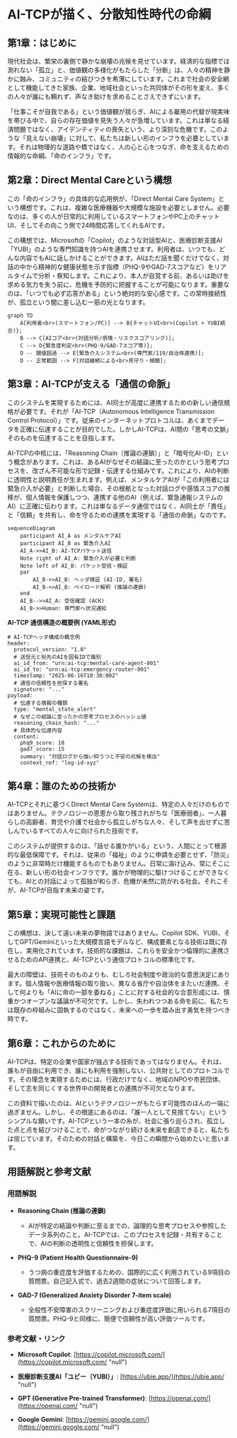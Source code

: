 # AI-TCPが描く、分散知性時代の命綱

## 第1章：はじめに

現代社会は、繁栄の裏側で静かな崩壊の兆候を見せています。経済的な指標では測れない「孤立」と、価値観の多様化がもたらした「分断」は、人々の精神を静かに蝕み、コミュニティの結びつきを希薄にしています。これまで社会の安全網として機能してきた家族、企業、地域社会といった共同体がその形を変え、多くの人々が誰にも頼れず、声なき助けを求めることさえできずにいます。

「仕事こそが自我である」という価値観が揺らぎ、AIによる雇用の代替が現実味を帯びる中で、自らの存在価値を見失う人々が急増しています。これは単なる経済問題ではなく、アイデンティティの喪失という、より深刻な危機です。このような「見えない崩壊」に対して、私たちは新しい形のインフラを必要としています。それは物理的な道路や橋ではなく、人の心と心をつなぎ、命を支えるための情報的な命綱、「命のインフラ」です。

## 第2章：Direct Mental Careという構想

この「命のインフラ」の具体的な応用例が、「Direct Mental Care System」という構想です。これは、複雑な医療機器や大規模な施設を必要としません。必要なのは、多くの人が日常的に利用しているスマートフォンやPC上のチャットUI、そしてその向こう側で24時間応答してくれるAIです。

この構想では、Microsoftの「Copilot」のような対話型AIと、医療診断支援AI「YUBI」のような専門知識を持つAIを連携させます。利用者は、いつでも、どんな内容でもAIに話しかけることができます。AIはただ話を聞くだけでなく、対話の中から精神的な健康状態を示す指標（PHQ-9やGAD-7スコアなど）をリアルタイムで分析・察知します。これにより、本人が自覚する前、あるいは助けを求める気力を失う前に、危機を予防的に把握することが可能になります。重要なのは、「いつでも必ず応答がある」という絶対的な安心感です。この常時接続性が、孤立という闇に差し込む一筋の光となります。

```
graph TD
    A[利用者<br>(スマートフォン/PC)] --> B{チャットUI<br>(Copilot + YUBI統合)};
    B --> C[AIコア<br>(対話分析/感情・リスクスコアリング)];
    C --> D{緊急度判定<br>(PHQ-9/GAD-7スコア等)};
    D -- 閾値超過 --> E[緊急介入システム<br>(専門家/119/自治体連携)];
    D -- 正常範囲 --> F[対話継続による<br>見守り・傾聴];
```

## 第3章：AI-TCPが支える「通信の命脈」

このシステムを実現するためには、AI同士が高度に連携するための新しい通信規格が必要です。それが「AI-TCP（Autonomous Intelligence Transmission Control Protocol）」です。従来のインターネットプロトコルは、あくまでデータを正確に伝達することが目的でした。しかしAI-TCPは、AI間の「思考の文脈」そのものを伝達することを目指します。

AI-TCPの中核には、「Reasoning Chain（推論の連鎖）」と「暗号化AI-ID」という概念があります。これは、あるAIがなぜその結論に至ったのかという思考プロセスを、改ざん不可能な形で記録・伝達する仕組みです。これにより、AIの判断に透明性と説明責任が生まれます。例えば、メンタルケアAIが「この利用者には緊急介入が必要」と判断した場合、その根拠となった対話ログや感情スコアの推移が、個人情報を保護しつつ、連携する他のAI（例えば、緊急通報システムのAI）に正確に伝わります。これは単なるデータ通信ではなく、AI同士が「責任」と「信頼」を共有し、命を守るための連携を実現する「通信の命脈」なのです。

```
sequenceDiagram
    participant AI_A as メンタルケアAI
    participant AI_B as 緊急介入AI
    AI_A->>AI_B: AI-TCPパケット送信
    Note right of AI_A: 緊急介入が必要と判断
    Note left of AI_B: パケット受信・検証
    par
        AI_B->>AI_B: ヘッダ検証 (AI-ID, 署名)
        AI_B->>AI_B: ペイロード解釈 (推論の連鎖)
    end
    AI_B-->>AI_A: 受信確認 (ACK)
    AI_B->>Human: 専門家へ状況通知
```

**AI-TCP 通信構造の概要例 (YAML形式)**

```
# AI-TCPヘッダ構成の概念例
header:
  protocol_version: "1.0"
  # 送信元と宛先のAIを固有IDで識別
  ai_id_from: "urn:ai-tcp:mental-care-agent-001"
  ai_id_to: "urn:ai-tcp:emergency-router-001"
  timestamp: "2025-06-16T10:30:00Z"
  # 通信の信頼性を担保する署名
  signature: "..."
payload:
  # 伝達する情報の種類
  type: "mental_state_alert"
  # なぜこの結論に至ったかの思考プロセスのハッシュ値
  reasoning_chain_hash: "..."
  # 具体的な伝達内容
  content:
    phq9_score: 18
    gad7_score: 15
    summary: "対話ログから強い抑うつと不安の兆候を検出"
    context_ref: "log-id-xyz"
```

## 第4章：誰のための技術か

AI-TCPとそれに基づくDirect Mental Care Systemは、特定の人々だけのものではありません。テクノロジーの恩恵から取り残されがちな「医療弱者」、一人暮らしの高齢者、育児や介護で社会から孤立しがちな人々、そして声を出せずに苦しんでいるすべての人々に向けられた技術です。

このシステムが提供するのは、「話せる誰かがいる」という、人間にとって根源的な最低保障です。それは、従来の「福祉」のように申請を必要とせず、「防災」のように非常時だけ機能するものでもありません。日常に溶け込み、常にそこに在る、新しい形の社会インフラです。誰かが物理的に駆けつけることができなくても、AIとの対話によって孤独が和らぎ、危機が未然に防がれる社会。それこそが、AI-TCPが目指す未来の姿です。

## 第5章：実現可能性と課題

この構想は、決して遠い未来の夢物語ではありません。Copilot SDK、YUBI、そしてGPT/Geminiといった大規模言語モデルなど、構成要素となる技術は既に存在し、実用化されています。技術的な課題は、これらを安全かつ倫理的に連携させるためのAPI連携と、AI-TCPという通信プロトコルの標準化です。

最大の障壁は、技術そのものよりも、むしろ社会制度や政治的な意思決定にあります。個人情報や医療情報の取り扱い、異なる省庁や自治体をまたいだ連携、そして何よりも「AIに命の一部を委ねる」ことに対する社会的な合意形成には、慎重かつオープンな議論が不可欠です。しかし、失われつつある命を前に、私たちは既存の枠組みに固執するのではなく、未来への一歩を踏み出す勇気を持つべき時です。

## 第6章：これからのために

AI-TCPは、特定の企業や国家が独占する技術であってはなりません。それは、誰もが自由に利用でき、誰にも利用を強制しない、公共財としてのプロトコルです。その理念を実現するためには、行政だけでなく、地域のNPOや市民団体、そして志を同じくする世界中の開発者との連携が不可欠となります。

この資料で描いたのは、AIというテクノロジーがもたらす可能性のほんの一端に過ぎません。しかし、その根底にあるのは、「誰一人として見捨てない」というシンプルな願いです。AI-TCPという一本の糸が、社会に張り巡らされ、孤立した点と点を結びつけることで、命がつながり続ける未来を創造できると、私たちは信じています。そのための対話と構築を、今日この瞬間から始めたいと思います。

## 用語解説と参考文献

### 用語解説

- **Reasoning Chain (推論の連鎖)**
    
    - AIが特定の結論や判断に至るまでの、論理的な思考プロセスや参照したデータ系列のこと。AI-TCPでは、このプロセスを記録・共有することで、AIの判断の透明性と信頼性を担保します。
        
- **PHQ-9 (Patient Health Questionnaire-9)**
    
    - うつ病の重症度を評価するための、国際的に広く利用されている9項目の質問票。自己記入式で、過去2週間の症状について回答します。
        
- **GAD-7 (Generalized Anxiety Disorder 7-item scale)**
    
    - 全般性不安障害のスクリーニングおよび重症度評価に用いられる7項目の質問票。PHQ-9と同様に、簡便で信頼性が高い評価ツールです。
        

### 参考文献・リンク

- **Microsoft Copilot**: [https://copilot.microsoft.com/](https://copilot.microsoft.com/ "null")
    
- **医療診断支援AI「ユビー（YUBI）」**: [https://ubie.app/](https://ubie.app/ "null")
    
- **GPT (Generative Pre-trained Transformer)**: [https://openai.com/](https://openai.com/ "null")
    
- **Google Gemini**: [https://gemini.google.com/](https://gemini.google.com/ "null")